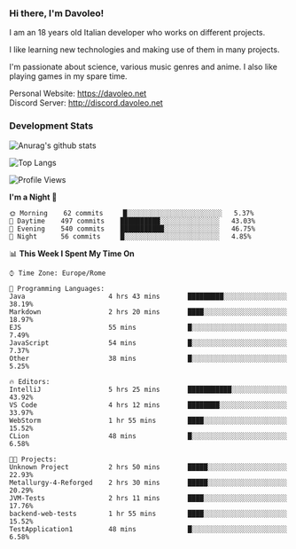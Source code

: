 ### Hi there, I'm Davoleo!

I am an 18 years old Italian developer who works on different projects.

I like learning new technologies and making use of them in many projects.

I'm passionate about science, various music genres and anime.
I also like playing games in my spare time.

Personal Website: https://davoleo.net <br>
Discord Server: http://discord.davoleo.net

### Development Stats

![Anurag's github stats](https://github-readme-stats.vercel.app/api?username=Davoleo&count_private=true&show_icons=true&theme=tokyonight)

![Top Langs](https://github-readme-stats.vercel.app/api/top-langs/?username=Davoleo&theme=tokyonight&layout=compact)

<!--START_SECTION:waka-->
![Profile Views](http://img.shields.io/badge/Profile%20Views-15-blue)

**I'm a Night 🦉** 

```text
🌞 Morning    62 commits     █░░░░░░░░░░░░░░░░░░░░░░░░   5.37% 
🌆 Daytime    497 commits    ██████████░░░░░░░░░░░░░░░   43.03% 
🌃 Evening    540 commits    ███████████░░░░░░░░░░░░░░   46.75% 
🌙 Night      56 commits     █░░░░░░░░░░░░░░░░░░░░░░░░   4.85%

```


📊 **This Week I Spent My Time On** 

```text
⌚︎ Time Zone: Europe/Rome

💬 Programming Languages: 
Java                     4 hrs 43 mins       █████████░░░░░░░░░░░░░░░░   38.19% 
Markdown                 2 hrs 20 mins       ████░░░░░░░░░░░░░░░░░░░░░   18.97% 
EJS                      55 mins             █░░░░░░░░░░░░░░░░░░░░░░░░   7.49% 
JavaScript               54 mins             █░░░░░░░░░░░░░░░░░░░░░░░░   7.37% 
Other                    38 mins             █░░░░░░░░░░░░░░░░░░░░░░░░   5.25%

🔥 Editors: 
IntelliJ                 5 hrs 25 mins       ███████████░░░░░░░░░░░░░░   43.92% 
VS Code                  4 hrs 12 mins       ████████░░░░░░░░░░░░░░░░░   33.97% 
WebStorm                 1 hr 55 mins        ████░░░░░░░░░░░░░░░░░░░░░   15.52% 
CLion                    48 mins             █░░░░░░░░░░░░░░░░░░░░░░░░   6.58%

🐱‍💻 Projects: 
Unknown Project          2 hrs 50 mins       █████░░░░░░░░░░░░░░░░░░░░   22.93% 
Metallurgy-4-Reforged    2 hrs 30 mins       █████░░░░░░░░░░░░░░░░░░░░   20.29% 
JVM-Tests                2 hrs 11 mins       ████░░░░░░░░░░░░░░░░░░░░░   17.76% 
backend-web-tests        1 hr 55 mins        ████░░░░░░░░░░░░░░░░░░░░░   15.52% 
TestApplication1         48 mins             █░░░░░░░░░░░░░░░░░░░░░░░░   6.58%

```


<!--END_SECTION:waka-->

<!--
**Davoleo/Davoleo** is a ✨ _special_ ✨ repository because its `README.md` (this file) appears on your GitHub profile.

https://gist.github.com/Davoleo/43516c64c8169e24dc2571c34713863b

Here are some ideas to get you started:

- 🔭 I’m currently working on ...
- 🌱 I’m currently learning ...
- 👯 I’m looking to collaborate on ...
- 🤔 I’m looking for help with ...
- 💬 Ask me about ...
- 📫 How to reach me: ...
- 😄 Pronouns: ...
- ⚡ Fun fact: ...
-->
